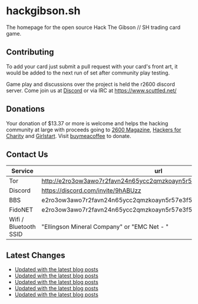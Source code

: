 # hackgibson.sh
The homepage for the open source Hack The Gibson // SH trading card game.


## Contributing

To add your card just submit a pull request with your card's front art, it would be added to the next run of set after community play testing.

Game play and discussions over the project is held the r2600 discord server. Come join us at [Discord](https://discord.com/invite/9hABUzz) or via IRC at https://www.scuttled.net/


## Donations

Your donation of $13.37 or more is welcome and helps the hacking community at large with proceeds going to [2600 Magazine](https://2600.com/), [Hackers for Charity](https://hackersforcharity.org) and [Girlstart](https://girlstart.org).  Visit [buymeacoffee](https://www.buymeacoffee.com/hackgibson.sh) to donate.


## Contact Us

Service | url
-|-
Tor | http://e2ro3ow3awo7r2favn24n65ycc2qmzkoayn5r57e3f56nvjwdcgg32ad.onion
Discord | https://discord.com/invite/9hABUzz
BBS | e2ro3ow3awo7r2favn24n65ycc2qmzkoayn5r57e3f56nvjwdcgg32ad.onion:23
FidoNET | e2ro3ow3awo7r2favn24n65ycc2qmzkoayn5r57e3f56nvjwdcgg32ad.onion:24554
Wifi / Bluetooth SSID | "Ellingson Mineral Company" or "EMC Net - <fidonet address>"

## Latest Changes
<!-- BLOG-POST-LIST:START -->
- [Updated with the latest blog posts](https://github.com/DFW2600/hackgibson.sh/commit/a17b1d7fdb511fb2e91bb89a23985424fcc083cc)
- [Updated with the latest blog posts](https://github.com/DFW2600/hackgibson.sh/commit/cee90c104b75306b4ef0c2325fc7dbbfd25d5499)
- [Updated with the latest blog posts](https://github.com/DFW2600/hackgibson.sh/commit/9690cd10f9fb365ad1539e8b6115a7cdbac77274)
- [Updated with the latest blog posts](https://github.com/DFW2600/hackgibson.sh/commit/f3e533b82cf2aac21169c36dd6842790037c02f5)
- [Updated with the latest blog posts](https://github.com/DFW2600/hackgibson.sh/commit/94cd4705e05cbaed3c0e2b548f539c1fe19dbe93)
<!-- BLOG-POST-LIST:END -->
